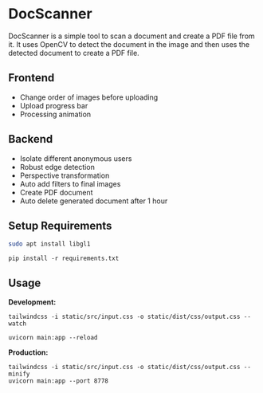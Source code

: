 # DocScanner

DocScanner is a simple tool to scan a document and create a PDF file from it. It uses OpenCV to detect the document in the image and then uses the detected document to create a PDF file.

## Frontend
- Change order of images before uploading
- Upload progress bar
- Processing animation

## Backend
- Isolate different anonymous users
- Robust edge detection
- Perspective transformation
- Auto add filters to final images
- Create PDF document
- Auto delete generated document after 1 hour

## Setup Requirements

```bash
sudo apt install libgl1
```

```
pip install -r requirements.txt
```

## Usage

**Development:**
```
tailwindcss -i static/src/input.css -o static/dist/css/output.css --watch
```
```
uvicorn main:app --reload
```

**Production:**
```
tailwindcss -i static/src/input.css -o static/dist/css/output.css --minify
uvicorn main:app --port 8778
```